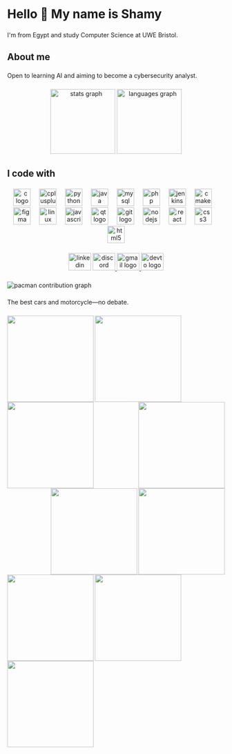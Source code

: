 <h1 align="left">Hello 👋 My name is Shamy</h1>

###

<p align="left">I'm from Egypt and study Computer Science at UWE Bristol.</p>

###

<h2 align="left">About me</h2>

###

<p align="left">Open to learning AI and aiming to become a cybersecurity analyst.</p>

###

<div align="center">
  <img src="https://github-readme-stats.vercel.app/api?username=shamykyzer&hide_title=true&hide_rank=false&show_icons=true&include_all_commits=true&count_private=true&disable_animations=false&theme=dracula&locale=en&hide_border=true&order=1" height="150" alt="stats graph"  />
  <img src="https://github-readme-stats.vercel.app/api/top-langs?username=shamykyzer&locale=en&hide_title=true&layout=compact&card_width=320&langs_count=5&theme=dracula&hide_border=true&order=2" height="150" alt="languages graph"  />
</div>

###

<h2 align="left">I code with</h2>

###

<div align="center">
  <img src="https://cdn.jsdelivr.net/gh/devicons/devicon/icons/c/c-original.svg" height="40" alt="c logo"  />
  <img width="12" />
  <img src="https://cdn.jsdelivr.net/gh/devicons/devicon/icons/cplusplus/cplusplus-original.svg" height="40" alt="cplusplus logo"  />
  <img width="12" />
  <img src="https://cdn.jsdelivr.net/gh/devicons/devicon/icons/python/python-original.svg" height="40" alt="python logo"  />
  <img width="12" />
  <img src="https://cdn.jsdelivr.net/gh/devicons/devicon/icons/java/java-original.svg" height="40" alt="java logo"  />
  <img width="12" />
  <img src="https://cdn.jsdelivr.net/gh/devicons/devicon/icons/mysql/mysql-original.svg" height="40" alt="mysql logo"  />
  <img width="12" />
  <img src="https://cdn.jsdelivr.net/gh/devicons/devicon/icons/php/php-original.svg" height="40" alt="php logo"  />
  <img width="12" />
  <img src="https://cdn.jsdelivr.net/gh/devicons/devicon/icons/jenkins/jenkins-original.svg" height="40" alt="jenkins logo"  />
  <img width="12" />
  <img src="https://cdn.jsdelivr.net/gh/devicons/devicon/icons/cmake/cmake-original.svg" height="40" alt="cmake logo"  />
  <img width="12" />
  <img src="https://cdn.jsdelivr.net/gh/devicons/devicon/icons/figma/figma-original.svg" height="40" alt="figma logo"  />
  <img width="12" />
  <img src="https://cdn.jsdelivr.net/gh/devicons/devicon/icons/linux/linux-original.svg" height="40" alt="linux logo"  />
  <img width="12" />
  <img src="https://cdn.jsdelivr.net/gh/devicons/devicon/icons/javascript/javascript-original.svg" height="40" alt="javascript logo"  />
  <img width="12" />
  <img src="https://cdn.jsdelivr.net/gh/devicons/devicon/icons/qt/qt-original.svg" height="40" alt="qt logo"  />
  <img width="12" />
  <img src="https://cdn.jsdelivr.net/gh/devicons/devicon/icons/git/git-original.svg" height="40" alt="git logo"  />
  <img width="12" />
  <img src="https://cdn.jsdelivr.net/gh/devicons/devicon/icons/nodejs/nodejs-original.svg" height="40" alt="nodejs logo"  />
  <img width="12" />
  <img src="https://cdn.jsdelivr.net/gh/devicons/devicon/icons/react/react-original.svg" height="40" alt="react logo"  />
  <img width="12" />
  <img src="https://cdn.jsdelivr.net/gh/devicons/devicon/icons/css3/css3-original.svg" height="40" alt="css3 logo"  />
  <img width="12" />
  <img src="https://cdn.jsdelivr.net/gh/devicons/devicon/icons/html5/html5-original.svg" height="40" alt="html5 logo"  />
</div>

###

<div align="center">
  <img src="https://raw.githubusercontent.com/maurodesouza/profile-readme-generator/master/src/assets/icons/social/linkedin/default.svg" width="52" height="40" alt="linkedin logo"  />
  <a href="shamykaizer" target="_blank">
    <img src="https://raw.githubusercontent.com/maurodesouza/profile-readme-generator/master/src/assets/icons/social/discord/default.svg" width="52" height="40" alt="discord logo"  />
  </a>
  <a href="shamyyk@gmail.com" target="_blank">
    <img src="https://raw.githubusercontent.com/maurodesouza/profile-readme-generator/master/src/assets/icons/social/gmail/default.svg" width="52" height="40" alt="gmail logo"  />
  </a>
  <img src="https://raw.githubusercontent.com/maurodesouza/profile-readme-generator/master/src/assets/icons/social/devto/default.svg" width="52" height="40" alt="devto logo"  />
</div>

###

<picture>
  <source media="(prefers-color-scheme: dark)" srcset="https://raw.githubusercontent.com/shamykyzer/shamykyzer/output/pacman-contribution-graph-dark.svg">
  <source media="(prefers-color-scheme: light)" srcset="https://raw.githubusercontent.com/shamykyzer/shamykyzer/output/pacman-contribution-graph.svg">
  <img alt="pacman contribution graph" src="https://raw.githubusercontent.com/shamykyzer/shamykyzer/output/pacman-contribution-graph.svg">
</picture>

###

<p align="left">The best cars and motorcycle—no debate.</p>

###

<img align="left" height="200" src="https://stratton-motor-company.s3.amazonaws.com/wp-content/uploads/2025/01/27154437/IMG_3877-scaled.jpg"  />

###

<img align="left" height="200" src="https://stratton-motor-company.s3.amazonaws.com/wp-content/uploads/2025/01/27155036/IMG_3826-scaled.jpg"  />

###

<img align="left" height="200" src="https://stratton-motor-company.s3.amazonaws.com/wp-content/uploads/2025/01/27154757/IMG_3904-scaled.jpg"  />

###

<img align="right" height="200" src="https://americanmotorcyclist.com/wp-content/uploads/2023/10/Ducati-Superleggera-V4_UC145951_High.jpg"  />

###

<img align="right" height="200" src="https://pbs.twimg.com/media/FjOYBjIWYAIYenE.jpg"  />

###

<img align="right" height="200" src="https://pixelz.cc/wp-content/uploads/2018/08/bmw-hp4-race-uhd-4k-wallpaper.jpg"  />

###

<img align="left" height="200" src="https://editorial.pxcrush.net/carsales/general/editorial/2024-toyota-gr-supra-supercar-2-yb79.jpg?width=1024&height=682"  />

###

<img align="left" height="200" src="https://4kwallpapers.com/images/wallpapers/toyota-supra-mk4-3840x2160-14566.jpg"  />

###

<img align="left" height="200" src="https://mir-s3-cdn-cf.behance.net/project_modules/fs/14e893186779589.657b4f1cbfe2f.jpg"  />

###
